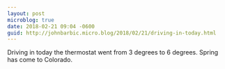 ```yaml
---
layout: post
microblog: true
date: 2018-02-21 09:04 -0600
guid: http://johnbarbic.micro.blog/2018/02/21/driving-in-today.html
---
```

Driving in today the thermostat went from 3 degrees to 6 degrees.  Spring has come to Colorado.
